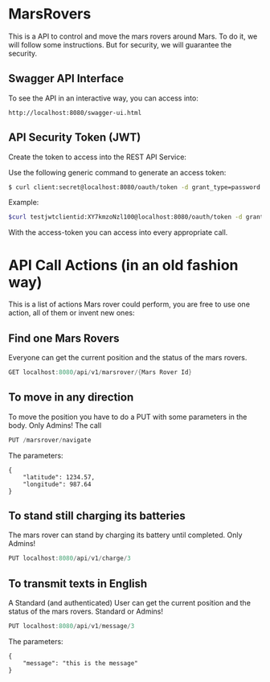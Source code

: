 # MarsRovers

This is a API to control and move the mars rovers around Mars. 
To do it, we will follow some instructions. 
But for security, we will guarantee the security.

## Swagger API Interface
To see the API in an interactive way, you can access into:
 ```
 http://localhost:8080/swagger-ui.html
 ```

## API Security Token (JWT)

Create the token to access into the REST API Service:

Use the following generic command to generate an access token: 
```Bash
$ curl client:secret@localhost:8080/oauth/token -d grant_type=password -d username=user -d password=pwd
```

Example:
```Bash
$curl testjwtclientid:XY7kmzoNzl100@localhost:8080/oauth/token -d grant_type=password -d username=user2 -d password=pwd2
```

With the access-token you can access into every appropriate call.

# API Call Actions (in an old fashion way)
This is a list of actions Mars rover could perform, you are free to use one action, all of them or invent new
ones:

## Find one Mars Rovers
Everyone can get the current position and the status of the mars rovers. 
```java
GET localhost:8080/api/v1/marsrover/{Mars Rover Id}
```

## To move in any direction
To move the position you have to do a PUT with some parameters in the body. Only Admins!
The call
```java
PUT /marsrover/navigate
```
The parameters:
```
{
    "latitude": 1234.57,
    "longitude": 987.64
}
```

## To stand still charging its batteries
The mars rover can stand by charging its battery until completed. Only Admins!
```java
PUT localhost:8080/api/v1/charge/3
```


## To transmit texts in English
A Standard (and authenticated) User can get the current position and the status of the mars rovers. Standard or Admins!

```java
PUT localhost:8080/api/v1/message/3
```
The parameters:
```
{
    "message": "this is the message"
}
```
